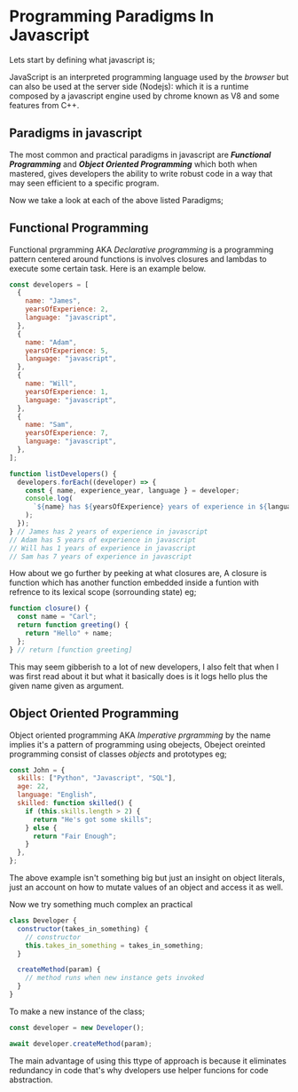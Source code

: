 # Programming Paradigms In Javascript

Lets start by defining what javascript is;

JavaScript is an interpreted programming language used by the _browser_ but can also be used at the server side (Nodejs): which it is a runtime composed by a javascript engine used by chrome known as V8 and some features from C++.

## Paradigms in javascript

The most common and practical paradigms in javascript are **_Functional Programming_** and **_Object Oriented Programming_** which both when mastered, gives developers the ability to write robust code in a way that may seen efficient to a specific program.

Now we take a look at each of the above listed Paradigms;

## **Functional Programming**

Functional prgramming AKA _Declarative programming_ is a programming pattern centered around functions is involves closures and lambdas to execute some certain task. Here is an example below.

```javascript
const developers = [
  {
    name: "James",
    yearsOfExperience: 2,
    language: "javascript",
  },
  {
    name: "Adam",
    yearsOfExperience: 5,
    language: "javascript",
  },
  {
    name: "Will",
    yearsOfExperience: 1,
    language: "javascript",
  },
  {
    name: "Sam",
    yearsOfExperience: 7,
    language: "javascript",
  },
];

function listDevelopers() {
  developers.forEach((developer) => {
    const { name, experience_year, language } = developer;
    console.log(
      `${name} has ${yearsOfExperience} years of experience in ${language}`
    );
  });
} // James has 2 years of experience in javascript
// Adam has 5 years of experience in javascript
// Will has 1 years of experience in javascript
// Sam has 7 years of experience in javascript
```

How about we go further by peeking at what closures are, A closure is function which has another function embedded inside a funtion with refrence to its lexical scope (sorrounding state) eg;

```javascript
function closure() {
  const name = "Carl";
  return function greeting() {
    return "Hello" + name;
  };
} // return [function greeting]
```

This may seem gibberish to a lot of new developers, I also felt that when I was first read about it but what it basically does is it logs hello plus the given name given as argument.

## **Object Oriented Programming**

Object oriented programming AKA _Imperative prgramming_ by the name implies it's a pattern of programming using obejects, Obeject oreinted programming consist of classes _objects_ and prototypes eg;

```javascript
const John = {
  skills: ["Python", "Javascript", "SQL"],
  age: 22,
  language: "English",
  skilled: function skilled() {
    if (this.skills.length > 2) {
      return "He's got some skills";
    } else {
      return "Fair Enough";
    }
  },
};
```

The above example isn't something big but just an insight on object literals, just an account on how to mutate values of an object and access it as well.

Now we try something much complex an practical

```javascript
class Developer {
  constructor(takes_in_something) {
    // constructor
    this.takes_in_something = takes_in_something;
  }

  createMethod(param) {
    // method runs when new instance gets invoked
  }
}
```

To make a new instance of the class;

```javascript
const developer = new Developer();

await developer.createMethod(param);
```

The main advantage of using this ttype of approach is because it eliminates redundancy in code that's why dvelopers use helper funcions for code abstraction.
